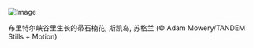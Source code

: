 ![Image](https://github.com/user-attachments/assets/a4198549-c75c-4441-81ef-f5d215d5d157)


布里特尔峡谷里生长的帚石楠花, 斯凯岛, 苏格兰 (© Adam Mowery/TANDEM Stills + Motion)
